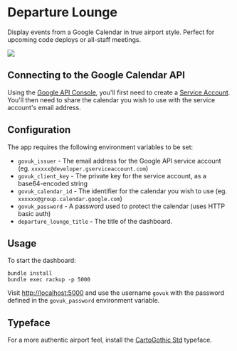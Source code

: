 # Departure Lounge

Display events from a Google Calendar in true airport style. Perfect for upcoming code deploys or all-staff meetings.

![](http://jordanhatch.github.io/departure-lounge/img/screenshot.png)

## Connecting to the Google Calendar API

Using the [Google API Console](https://code.google.com/apis/console/), you'll first need to create a [Service Account](https://developers.google.com/accounts/docs/OAuth2ServiceAccount). You'll then need to share the calendar you wish to use with the service account's email address.

## Configuration

The app requires the following environment variables to be set:

- `govuk_issuer` - The email address for the Google API service account (eg. `xxxxxx@developer.gserviceaccount.com`)
- `govuk_client_key` - The private key for the service account, as a base64-encoded string
- `govuk_calendar_id` - The identifier for the calendar you wish to use (eg. `xxxxxx@group.calendar.google.com`)
- `govuk_password` - A password used to protect the calendar (uses HTTP basic auth)
- `departure_lounge_title` - The title of the dashboard.

## Usage

To start the dashboard:

```
bundle install
bundle exec rackup -p 5000
````

Visit <http://localhost:5000> and use the username `govuk` with the password defined in the `govuk_password` environment variable.

## Typeface

For a more authentic airport feel, install the [CartoGothic Std](http://www.fontsquirrel.com/fonts/CartoGothic-Std) typeface.
